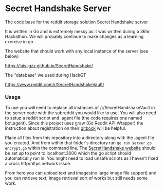 # Secret Handshake Server
The code base for the reddit storage solution Secret Handshake server.

It is written in Go and is extremely messy as it was written during a 36hr Hackathon. We will probably continue to make changes as a learning exercise in go.


The website that should work with any local instance of the server (see below)

  https://luis-gzz.github.io/SecretHandshake/

The "database" we used during HackGT
  
   https://www.reddit.com/r/SecretHandshakeVault/
   
### Usage

To use you will need to replace all instances of /r/SecretHandshakeVault in the server code with the subreddit you would like to use. You will also need to setup a reddit script and .agent file (the code requires one named bot.agent). Since this project uses graw (Go Reddit API Wrapper) the instruction about registration on their [gitbook](https://turnage.gitbooks.io/graw/content/) will be helpful.

Place all files from this repository into a directory along with the .agent file you created. And from within that folder's directory run 
  `go run server.go encrypt.go` within the command line. The [SecretHandshake website](https://luis-gzz.github.io/SecretHandshake/) should be set up to point to localhost:3000 which the go script should automatically run in. You might need to load unsafe scripts as I haven't fixed a cross http/https network issue.
  
From here you can upload text and images(no large image file support) and you can retrieve text; image retrieval sort of works but still needs some work.
